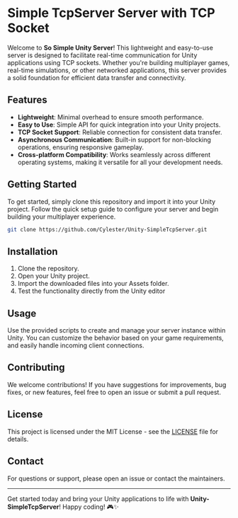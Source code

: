 # Simple TcpServer Server with TCP Socket

Welcome to **So Simple Unity Server**! This lightweight and easy-to-use server is designed to facilitate real-time communication for Unity applications using TCP sockets. Whether you're building multiplayer games, real-time simulations, or other networked applications, this server provides a solid foundation for efficient data transfer and connectivity.

## Features

- **Lightweight**: Minimal overhead to ensure smooth performance.
- **Easy to Use**: Simple API for quick integration into your Unity projects.
- **TCP Socket Support**: Reliable connection for consistent data transfer.
- **Asynchronous Communication**: Built-in support for non-blocking operations, ensuring responsive gameplay.
- **Cross-platform Compatibility**: Works seamlessly across different operating systems, making it versatile for all your development needs.

## Getting Started

To get started, simply clone this repository and import it into your Unity project. Follow the quick setup guide to configure your server and begin building your multiplayer experience.

```bash
git clone https://github.com/Cylester/Unity-SimpleTcpServer.git
```

## Installation

1. Clone the repository.
2. Open your Unity project.
3. Import the downloaded files into your Assets folder.
4. Test the functionality directly from the Unity editor

## Usage

Use the provided scripts to create and manage your server instance within Unity. You can customize the behavior based on your game requirements, and easily handle incoming client connections.

## Contributing

We welcome contributions! If you have suggestions for improvements, bug fixes, or new features, feel free to open an issue or submit a pull request.

## License

This project is licensed under the MIT License - see the [LICENSE](LICENSE) file for details.

## Contact

For questions or support, please open an issue or contact the maintainers.

---

Get started today and bring your Unity applications to life with **Unity-SimpleTcpServer**! Happy coding! 🎮✨
